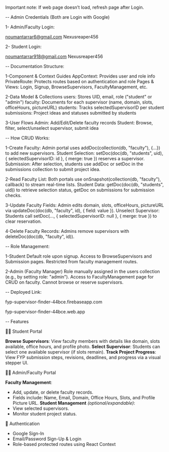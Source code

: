 Important note: If web page doesn’t load, refresh page after Login.

-- Admin Credentials (Both are Login with Google)

1- Admin/Faculty Login:

   noumantarrar6@gmail.com 
   Nexusreaper456

2- Student Login:

   noumantarrar918@gmail.com
   Nexusreaper456

-- Documentation Structure:

1-Component & Context Guides
   AppContext: Provides user and role info
   PrivateRoute: Protects routes based on authentication and role
   Pages & Views: Login, Signup, BrowseSupervisors, FacultyManagement, etc.

2-Data Model & Collections
   users: Stores UID, email, role ("student" or "admin")
   faculty: Documents for each supervisor (name, domain, slots, officeHours, pictureURL)
   students: Tracks selectedSupervisorID per student
   submissions: Project ideas and statuses submitted by students

3-User Flows
   Admin: Add/Edit/Delete faculty records
   Student: Browse, filter, select/unselect supervisor, submit idea


-- How CRUD Works:

1-Create
   Faculty: Admin portal uses addDoc(collection(db, "faculty"), {...}) to add new supervisors.
   Student Selection: setDoc(doc(db, "students", uid), { selectedSupervisorID: id }, { merge: true }) reserves a supervisor.
   Submission: After selection, students use addDoc or setDoc in the submissions collection to submit project idea.

2-Read
   Faculty List: Both portals use onSnapshot(collection(db, "faculty"), callback) to stream real-time lists.
   Student Data: getDoc(doc(db, "students", uid)) to retrieve selection status, getDoc on submissions for submission checks.

3-Update
   Faculty Fields: Admin edits domain, slots, officeHours, pictureURL via updateDoc(doc(db, "faculty", id), { field: value }).
   Unselect Supervisor: Students call setDoc(..., { selectedSupervisorID: null }, { merge: true }) to clear reservation.

4-Delete
   Faculty Records: Admins remove supervisors with deleteDoc(doc(db, "faculty", id)).

-- Role Management:

1-Student
   Default role upon signup.
   Access to BrowseSupervisors and Submission pages.
   Restricted from faculty management routes.

 2-Admin (Faculty Manager)
   Role manually assigned in the users collection (e.g., by setting role: "admin").
   Access to FacultyManagement page for CRUD on faculty.
   Cannot browse or reserve supervisors.

-- Deployed Link:

fyp-supervisor-finder-44bce.firebaseapp.com

fyp-supervisor-finder-44bce.web.app

-- Features

👨‍🎓 Student Portal

**Browse Supervisors**: View faculty members with details like domain, slots available, office hours, and profile photo.
**Select Supervisor**: Students can select one available supervisor (if slots remain).
**Track Project Progress**: View FYP submission steps, revisions, deadlines, and progress via a visual stepper UI.

👨‍🏫 Admin/Faculty Portal

**Faculty Management**:
  - Add, update, or delete faculty records.
  - Fields include: Name, Email, Domain, Office Hours, Slots, and Profile Picture URL.
**Student Management** *(optional/expandable)*:
  - View selected supervisors.
  - Monitor student project status.
  
🔐 Authentication

- Google Sign-In  
- Email/Password Sign-Up & Login  
- Role-based protected routes using React Context

